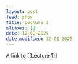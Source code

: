 ```yaml
---
layout: post
feed: show
title: Lecture 2
aliases: []
date: 12-01-2025
date modified: 12-01-2025
---
```

A link to [[Lecture 1]]